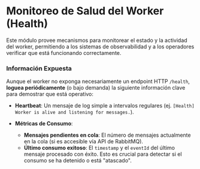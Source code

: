 # Monitoreo de Salud del Worker (Health)

Este módulo provee mecanismos para monitorear el estado y la actividad del worker, permitiendo a los sistemas de observabilidad y a los operadores verificar que está funcionando correctamente.

### Información Expuesta

Aunque el worker no exponga necesariamente un endpoint HTTP `/health`, **loguea periódicamente** (o bajo demanda) la siguiente información clave para demostrar que está operativo:

- **Heartbeat**: Un mensaje de log simple a intervalos regulares (ej. `[Health] Worker is alive and listening for messages.`).

- **Métricas de Consumo**: 
  - **Mensajes pendientes en cola**: El número de mensajes actualmente en la cola (si es accesible vía API de RabbitMQ).
  - **Último consumo exitoso**: El `timestamp` y el `eventId` del último mensaje procesado con éxito. Esto es crucial para detectar si el consumo se ha detenido o está "atascado".
